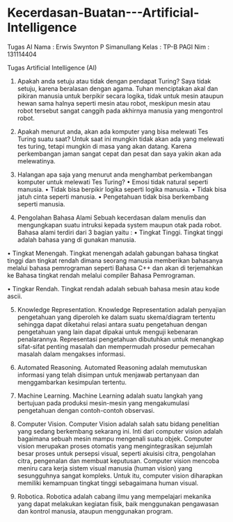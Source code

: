 # Kecerdasan-Buatan---Artificial-Intelligence
Tugas AI
Nama		: Erwis Swynton P Simanullang
Kelas		: TP-B PAGI
Nim		: 131114404

Tugas Artificial Intelligence (AI)

1.	Apakah anda setuju atau tidak dengan pendapat Turing?
Saya tidak setuju, karena beralasan dengan agama. Tuhan menciptakan akal dan pikiran manusia untuk berpikir secara logika, tidak untuk mesin ataupun hewan sama halnya seperti mesin atau robot, meskipun mesin atau robot tersebut sangat canggih pada akhirnya manusia yang mengontrol robot.
2.	Apakah menurut anda, akan ada komputer yang bisa melewati Tes Turing suatu saat?
Untuk saat ini mungkin tidak akan ada yang melewati tes turing, tetapi mungkin di masa yang akan datang. Karena perkembangan jaman sangat cepat dan pesat dan saya yakin akan ada melewatinya.
3.	Halangan apa saja yang menurut anda menghambat perkembangan komputer untuk melewati Tes Turing?
•	Emosi tidak natural seperti manusia.
•	Tidak bisa berpikir logika seperti logika manusia.
•	Tidak bisa jatuh cinta seperti manusia.
•	Pengetahuan tidak bisa berkembang seperti manusia.

4.	Pengolahan Bahasa Alami
Sebuah kecerdasan dalam menulis dan mengungkapan suatu intruksi kepada system maupun otak pada robot. Bahasa alami terdiri dari 3 bagian yaitu :
•	Tingkat Tinggi.
Tingkat tinggi adalah bahasa yang di gunakan manusia.

•	Tingkat Menengah.
Tingkat menengah adalah gabungan bahasa tingkat tinggi dan tingkat rendah dimana seorang manusia memberikan bahasanya melalui bahasa pemrograman seperti Bahasa C++ dan akan di terjemahkan ke Bahasa tingkat rendah melalui compiler Bahasa Pemrograman.

•	Tingkar Rendah.
Tingkat rendah adalah sebuah bahasa mesin atau kode ascii.


5.	Knowledge Representation.
Knowledge Representation adalah penyajian pengetahuan yang diperoleh ke dalam suatu skema/diagram tertentu sehingga dapat diketahui relasi antara suatu pengetahuan dengan pengetahuan yang lain dapat dipakai untuk menguji kebenaran penalarannya. Representasi pengetahuan dibutuhkan untuk menangkap sifat-sifat penting masalah dan mempermudah prosedur pemecahan masalah dalam mengakses informasi.

6.	Automated Reasoning.
Automated Reasoning adalah memutuskan informasi yang telah disimpan untuk menjawab pertanyaan dan menggambarkan kesimpulan tertentu.

7.	Machine Learning.
Machine Learning adalah suatu langkah yang bertujuan pada produksi mesin-mesin yang mengakumulasi pengetahuan dengan contoh-contoh observasi.

8.	Computer Vision. 
Computer Vision adalah salah satu bidang penelitian yang sedang berkembang sekarang ini. Inti dari computer vision adalah bagaimana sebuah mesin mampu mengenali suatu objek. Computer vision merupakan proses otomatis yang mengintegrasikan sejumlah besar proses untuk persepsi visual, seperti akuisisi citra, pengolahan citra, pengenalan dan membuat keputusan. Computer vision mencoba meniru cara kerja sistem visual manusia (human vision) yang sesungguhnya sangat kompleks. Untuk itu, computer vision diharapkan memiliki kemampuan tingkat tinggi sebagaimana human visual.

9.	Robotica.
Robotica adalah cabang ilmu yang mempelajari mekanika yang dapat melakukan kegiatan fisik, baik menggunakan pengawasan dan kontrol manusia, ataupun menggunakan program.
